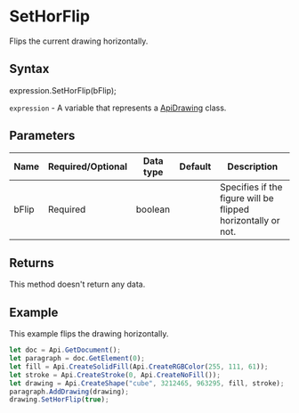 # SetHorFlip

Flips the current drawing horizontally.

## Syntax

expression.SetHorFlip(bFlip);

`expression` - A variable that represents a [ApiDrawing](../ApiDrawing.md) class.

## Parameters

| **Name** | **Required/Optional** | **Data type** | **Default** | **Description** |
| ------------- | ------------- | ------------- | ------------- | ------------- |
| bFlip | Required | boolean |  | Specifies if the figure will be flipped horizontally or not. |

## Returns

This method doesn't return any data.

## Example

This example flips the drawing horizontally.

```javascript
let doc = Api.GetDocument();
let paragraph = doc.GetElement(0);
let fill = Api.CreateSolidFill(Api.CreateRGBColor(255, 111, 61));
let stroke = Api.CreateStroke(0, Api.CreateNoFill());
let drawing = Api.CreateShape("cube", 3212465, 963295, fill, stroke);
paragraph.AddDrawing(drawing);
drawing.SetHorFlip(true);
```
